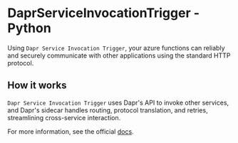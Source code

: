 # DaprServiceInvocationTrigger - Python

Using `Dapr Service Invocation Trigger`, your azure functions can reliably and securely communicate with other applications using the standard HTTP protocol.

## How it works

`Dapr Service Invocation Trigger` uses Dapr's API to invoke other services, and Dapr's sidecar handles routing, protocol translation, and retries, streamlining cross-service interaction.

For more information, see the official [docs](https://aka.ms/azure-function-dapr-trigger-service-invocation).